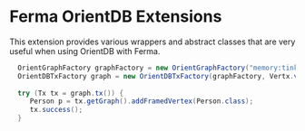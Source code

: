 # Ferma OrientDB Extensions

This extension provides various wrappers and abstract classes that are very useful when using OrientDB with Ferma.


```java
  OrientGraphFactory graphFactory = new OrientGraphFactory("memory:tinkerpop").setupPool(4, 10);
  OrientDBTxFactory graph = new OrientDBTxFactory(graphFactory, Vertx.vertx());
  
  try (Tx tx = graph.tx()) {
     Person p = tx.getGraph().addFramedVertex(Person.class);
     tx.success();
  }
```
